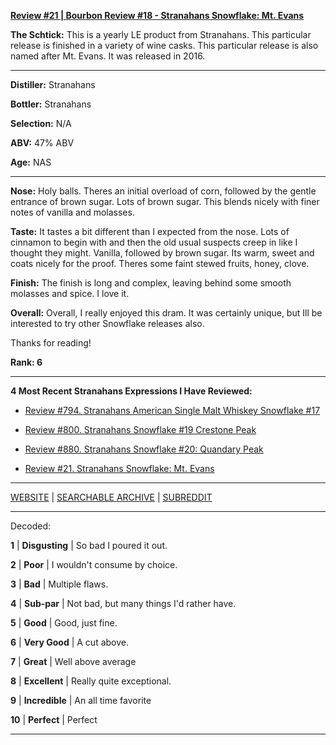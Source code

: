 
[**Review #21 | Bourbon Review #18 - Stranahans Snowflake: Mt. Evans**]( https://t8ke.review/review-21-stranahans-snowflake-mt-evans-2015/)

**The Schtick:** This is a yearly LE product from Stranahans. This particular release is finished in a variety of wine casks. This particular release is also named after Mt. Evans. It was released in 2016.

-----

**Distiller:** Stranahans 

**Bottler:** Stranahans 

**Selection:** N/A

**ABV:**  47% ABV

**Age:** NAS 

-----

**Nose:**  Holy balls. Theres an initial overload of corn, followed by the gentle entrance of brown sugar. Lots of brown sugar. This blends nicely with finer notes of vanilla and molasses.

**Taste:** It tastes a bit different than I expected from the nose. Lots of cinnamon to begin with and then the old usual suspects creep in like I thought they might. Vanilla, followed by brown sugar. Its warm, sweet and coats nicely for the proof. Theres some faint stewed fruits, honey, clove. 

**Finish:** The finish is long and complex, leaving behind some smooth molasses and spice. I love it.  

**Overall:** Overall, I really enjoyed this dram. It was certainly unique, but Ill be interested to try other Snowflake releases also. 

Thanks for reading!

**Rank: 6**

----- 

**4 Most Recent Stranahans  Expressions I Have Reviewed:** 

- [Review #794. Stranahans American Single Malt Whiskey Snowflake #17]( https://t8ke.review/review-794-stranahans-american-single-malt-whiskey-snowflake-17-longs-peak/) 

- [Review #800. Stranahans Snowflake #19 Crestone Peak]( https://t8ke.review/review-800-stranahans-snowflake-19-crestone-peak/) 

- [Review #880. Stranahans Snowflake #20: Quandary Peak]( https://t8ke.review/review-880-stranahans-snowflake-20-quandary-peak/) 

- [Review #21. Stranahans Snowflake: Mt. Evans]( https://t8ke.review/review-21-stranahans-snowflake-mt-evans-2015/) 

-----

[WEBSITE](https://t8ke.review) | [SEARCHABLE ARCHIVE](https://t8ke.review/review-archive/) | [SUBREDDIT](https://reddit.com/r/t8kereviews)

-----

Decoded:

**1** | **Disgusting** | So bad I poured it out.

**2** | **Poor** | I wouldn't consume by choice.

**3** | **Bad** | Multiple flaws.

**4** | **Sub-par** | Not bad, but many things I'd rather have.

**5** | **Good** | Good, just fine.

**6** | **Very Good** | A cut above.

**7** | **Great** | Well above average

**8** | **Excellent** | Really quite exceptional.

**9** | **Incredible** | An all time favorite

**10** | **Perfect** | Perfect

----


